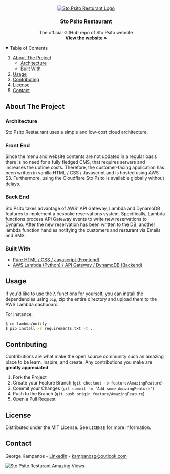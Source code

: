 
<!-- PROJECT LOGO -->
<br />
<p align="center">
  <a href="https://github.com/othneildrew/Best-README-Template">
    <img src="https://stopsito.net/img/logo.png" alt="Sto Psito Resturant Logo">
  </a>

  <h3 align="center">Sto Psito Restaurant</h3>

  <p align="center">
    The official GitHub repo of Sto Psito website
    <br />
    <a href="https://stopsito.net" target="_blank"><strong>View the website »</strong></a>
  </p>
</p>



<!-- TABLE OF CONTENTS -->
<details open="open">
  <summary>Table of Contents</summary>
  <ol>
    <li>
      <a href="#about-the-project">About The Project</a>
      <ul>
        <li><a href="#built-with">Architecture</a></li>
        <li><a href="#built-with">Built With</a></li>
      </ul>
    </li>
    <li><a href="#usage">Usage</a></li>
    <li><a href="#contributing">Contributing</a></li>
    <li><a href="#license">License</a></li>
    <li><a href="#contact">Contact</a></li>
  </ol>
</details>


<!-- ABOUT THE PROJECT -->
## About The Project

### Architecture
Sto Psito Restaurant uses a simple and low-cost cloud architecture.

### Front End
Since the menu and website contents are not updated in a regular basis there is no need for a fully fledged CMS, that requires servers and increases the uptime costs. Therefore, the customer-facing application has been written in vanilla HTML / CSS / Javascript and is hosted using AWS S3. Furthermore, using the Cloudflare Sto Psito is available globally without delays. 

### Back End
Sto Psito takes advantage of AWS' API Gateway, Lambda and DynamoDB features to implement a bespoke reservations system. Specifically, Lambda functions process API Gateway events to write new reservations to Dynamo. After the new reservation has been written to the DB, another lambda function handles notifying the customers and resturant via Emails and SMS. 

### Built With

* [Pure HTML / CSS / Javascript (Frontend)](https://developer.mozilla.org/en-US/docs/Web/Guide/HTML/HTML5)
* [AWS Lambda (Python) / API Gateway / DynamoDB (Backend)](https://aws.amazon.com)


## Usage
If you'd like to use the λ functions for yourself, you can install the dependencies using `pip`, zip the entire directory and upload them to the AWS Lambda dashboard. 

For instance:
```sh 
$ cd lambda/notify
$ pip install -r requirements.txt -t .
```

## Contributing

Contributions are what make the open source community such an amazing place to be learn, inspire, and create. Any contributions you make are **greatly appreciated**.

1. Fork the Project
2. Create your Feature Branch (`git checkout -b feature/AmazingFeature`)
3. Commit your Changes (`git commit -m 'Add some AmazingFeature'`)
4. Push to the Branch (`git push origin feature/AmazingFeature`)
5. Open a Pull Request

## License
Distributed under the MIT License. See `LICENSE` for more information.

## Contact
George Kampanos - [LinkedIn](https://uk.linkedin.com/in/kampanosg) - kampanosg@outlook.com

<img src="https://stopsito.net/media/sto_psito_sunset.jpg" alt="Sto Psito Resturant Amazing Views">
